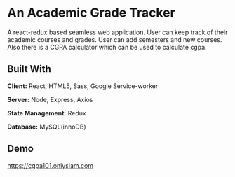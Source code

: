 
# An Academic Grade Tracker

A react-redux based seamless web application.
User can keep track of their academic courses and grades. User can add semesters and new courses.
Also there is a CGPA calculator which can be used to calculate cgpa.

## Built With

**Client:** React, HTML5, Sass, Google Service-worker

**Server:** Node, Express, Axios

**State Management:** Redux

**Database:** MySQL(innoDB)

## Demo

https://cgpa101.onlysiam.com
